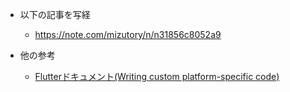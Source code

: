 - 以下の記事を写経
    - https://note.com/mizutory/n/n31856c8052a9

- 他の参考
    - [Flutterドキュメント(Writing custom platform-specific code)](https://docs.flutter.dev/platform-integration/platform-channels)
